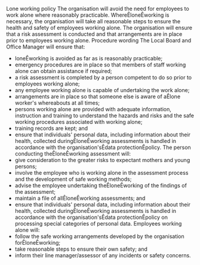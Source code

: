 Lone working policy
The organisation will avoid the need for employees to work alone where reasonably practicable. WhereÊloneÊworking is necessary, the organisation will take all reasonable steps to ensure the health and safety of employees working alone.
The organisation will ensure that a risk assessment is conducted and that arrangements are in place prior to employees working alone.
Procedure wording
The Local Board and Office Manager will ensure that:
* loneÊworking is avoided as far as is reasonably practicable;
* emergency procedures are in place so that members of staff working alone can obtain assistance if required;
* a risk assessment is completed by a person competent to do so prior to employees working alone;
* any employee working alone is capable of undertaking the work alone;
* arrangements are in place so that someone else is aware of aÊlone worker's whereabouts at all times;
* persons working alone are provided with adequate information, instruction and training to understand the hazards and risks and the safe working procedures associated with working alone;
* training records are kept; and
* ensure that individuals' personal data, including information about their health, collected duringÊloneÊworking assessments is handled in accordance with the organisation'sÊdata protectionÊpolicy.
The person conducting theÊloneÊworking assessment will:
* give consideration to the greater risks to expectant mothers and young persons;
* involve the employee who is working alone in the assessment process and the development of safe working methods;
* advise the employee undertaking theÊloneÊworking of the findings of the assessment;
* maintain a file of allÊloneÊworking assessments; and
* ensure that individuals' personal data, including information about their health, collected duringÊloneÊworking assessments is handled in accordance with the organisation'sÊdata protectionÊpolicy on processing special categories of personal data.
Employees working alone will:
* follow the safe working arrangements developed by the organisation forÊloneÊworking;
* take reasonable steps to ensure their own safety; and
* inform their line manager/assessor of any incidents or safety concerns.

